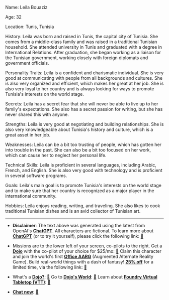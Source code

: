 Name: Leila Bouaziz

Age: 32

Location: Tunis, Tunisia

History: Leila was born and raised in Tunis, the capital city of Tunisia. She comes from a middle-class family and was raised in a traditional Tunisian household. She attended university in Tunis and graduated with a degree in International Relations. After graduation, she began working as a liaison for the Tunisian government, working closely with foreign diplomats and government officials.

Personality Traits: Leila is a confident and charismatic individual. She is very good at communicating with people from all backgrounds and cultures. She is also very organized and efficient, which makes her great at her job. She is also very loyal to her country and is always looking for ways to promote Tunisia's interests on the world stage.

Secrets: Leila has a secret fear that she will never be able to live up to her family's expectations. She also has a secret passion for writing, but she has never shared this with anyone.

Strengths: Leila is very good at negotiating and building relationships. She is also very knowledgeable about Tunisia's history and culture, which is a great asset in her job.

Weaknesses: Leila can be a bit too trusting of people, which has gotten her into trouble in the past. She can also be a bit too focused on her work, which can cause her to neglect her personal life.

Technical Skills: Leila is proficient in several languages, including Arabic, French, and English. She is also very good with technology and is proficient in several software programs.

Goals: Leila's main goal is to promote Tunisia's interests on the world stage and to make sure that her country is recognized as a major player in the international community.

Hobbies: Leila enjoys reading, writing, and traveling. She also likes to cook traditional Tunisian dishes and is an avid collector of Tunisian art.
 

---
* **Disclaimer**: The text above was generated using the latest from OpenAI's [**ChatGPT**](https://openai.com/blog/chatgpt/).  All characters are fictional.  To learn more about [**ChatGPT**](https://openai.com/blog/chatgpt/) (or to try it yourself), please click the following link: [:closed_book:](https://openai.com/blog/chatgpt/)

* Missions are to the lower left of your screen, co-pilots to the right. Get a [**Dojo**](https://workmates.live/marketplace) with the co-pilot of your choice for $25/mo: [:green_book:](https://workmates.live/marketplace) Claim this character and join the world's first [**Office AARG**](https://dojos.world) (Augmented Alternate Reality Game). Build real-world things with a dash of fantasy! [**25% off**](https://blog.workmates.live/deal-on-a-dojo) for a limited time, via the following link: [:green_book:](https://blog.workmates.live/deal-on-a-dojo) 

* What's a [**Dojo?**](https://workdojos.com): [:blue_book:](https://workdojos.com)  Go to [**Dojo's World**](https://dojos.world): [:blue_book:](https://dojos.world)  Learn about [**Foundry Virtual Tabletop (VTT)**](https://foundryvtt.com): [:closed_book:](https://foundryvtt.com/)

* [**Chat now**](https://chat.workmates.live/channel/support): [:ledger:](https://chat.workmates.live/channel/support)